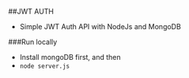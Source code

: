 ##JWT AUTH

- Simple JWT Auth API with NodeJs and MongoDB

###Run locally

- Install mongoDB first, and then
- `node server.js`
